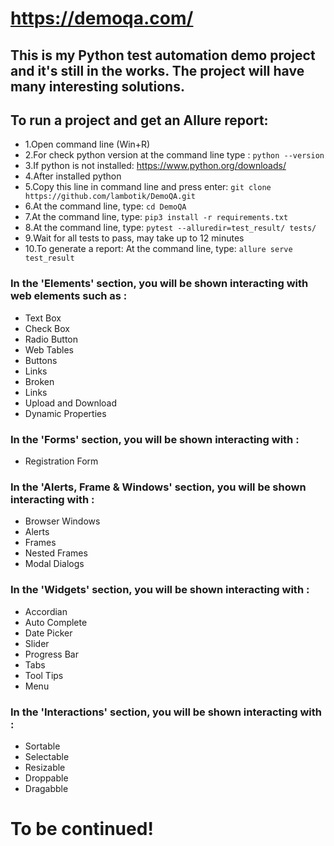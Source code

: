 # https://demoqa.com/
## This is my Python test automation demo project and it's still in the works. The project will have many interesting solutions.

## To run a project and get an Allure report:
- 1.Open command line (Win+R)
- 2.For check python version at the command line type : ```python --version```
- 3.If python is not installed: https://www.python.org/downloads/
- 4.After installed python
- 5.Copy this line in command line and press enter: ```git clone https://github.com/lambotik/DemoQA.git```
- 6.At the command line, type: ```cd DemoQA```
- 7.At the command line, type: ```pip3 install -r requirements.txt```
- 8.At the command line, type: ```pytest --alluredir=test_result/ tests/```
- 9.Wait for all tests to pass, may take up to 12 minutes
- 10.To generate a report: At the command line, type: ```allure serve test_result```


### In the 'Elements' section, you will be shown interacting with web elements such as : 
- Text Box
-  Check Box
-  Radio Button
-  Web Tables
-  Buttons
-  Links
-  Broken
-  Links
-  Upload and Download
-  Dynamic Properties

### In the 'Forms' section, you will be shown interacting with :
- Registration Form

### In the 'Alerts, Frame & Windows' section, you will be shown interacting with :
- Browser Windows
- Alerts
- Frames
- Nested Frames
- Modal Dialogs

### In the 'Widgets' section, you will be shown interacting with :
- Accordian
- Auto Complete
- Date Picker
- Slider
- Progress Bar
- Tabs
- Tool Tips
- Menu

### In the 'Interactions' section, you will be shown interacting with :
- Sortable
- Selectable
- Resizable
- Droppable
- Dragabble

# To be continued!
